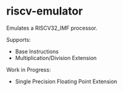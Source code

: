 # riscv-emulator

Emulates a RISCV32_IMF processor.

Supports:
- Base Instructions
- Multiplication/Division Extension

Work in Progress:
- Single Precision Floating Point Extension
